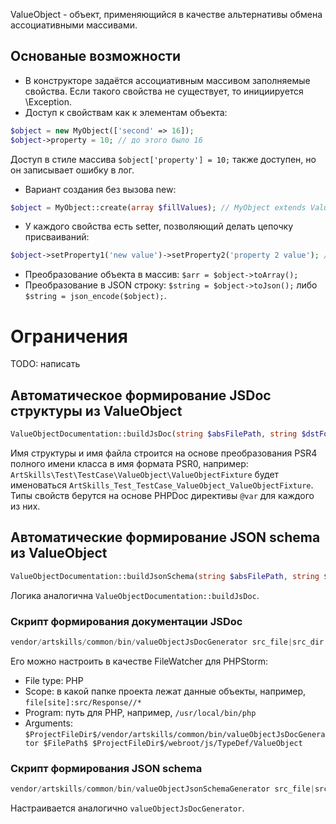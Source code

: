 ValueObject - объект, применяющийся в качестве альтернативы обмена ассоциативными массивами.

## Основаные возможности
* В конструкторе задаётся ассоциативным массивом заполняемые свойства. Если такого свойства не существует, то инициируется \Exception.
* Доступ к свойствам как к элементам объекта: 
```php 
$object = new MyObject(['second' => 16]);
$object->property = 10; // до этого было 16
``` 
Доступ в стиле массива ```$object['property'] = 10;``` также доступен, но он записывает ошибку в лог.
* Вариант создания без вызова new: 
```php
$object = MyObject::create(array $fillValues); // MyObject extends ValueObject
```
* У каждого свойства есть setter, позволяющий делать цепочку присваиваний: 
```php
$object->setProperty1('new value')->setProperty2('property 2 value'); // где имена свойств: property1 и property2 
```
* Преобразование объекта в массив: ```$arr = $object->toArray();```
* Преобразование в JSON строку: ```$string = $object->toJson();``` либо ```$string = json_encode($object);```.

# Ограничения
TODO: написать

## Автоматическое формирование JSDoc структуры из ValueObject
```php
ValueObjectDocumentation::buildJsDoc(string $absFilePath, string $dstFolder);
```
Имя структуры и имя файла строится на основе преобразования PSR4 полного имени класса в имя формата PSR0, например: ```ArtSkills\Test\TestCase\ValueObject\ValueObjectFixture```
будет именоваться ```ArtSkills_Test_TestCase_ValueObject_ValueObjectFixture```. Типы свойств берутся на основе PHPDoc директивы ```@var``` для каждого из них.

## Автоматические формирование JSON schema из ValueObject
```php
ValueObjectDocumentation::buildJsonSchema(string $absFilePath, string $dstSchemaFolder, string $schemaLocationUrl)
```
Логика аналогична ```ValueObjectDocumentation::buildJsDoc```.

### Скрипт формирования документации JSDoc
```php 
vendor/artskills/common/bin/valueObjectJsDocGenerator src_file|src_dir dst_dir
```
Его можно настроить в качестве FileWatcher для PHPStorm:
* File type: PHP
* Scope: в какой папке проекта лежат данные объекты, например, ```file[site]:src/Response//*```
* Program: путь для PHP, например, ```/usr/local/bin/php```
* Arguments: ```$ProjectFileDir$/vendor/artskills/common/bin/valueObjectJsDocGenerator $FilePath$ $ProjectFileDir$/webroot/js/TypeDef/ValueObject```

### Скрипт формирования JSON schema
```php 
vendor/artskills/common/bin/valueObjectJsonSchemaGenerator src_file|src_dir dst_dir dst_url
```
Настраивается аналогично ```valueObjectJsDocGenerator```.